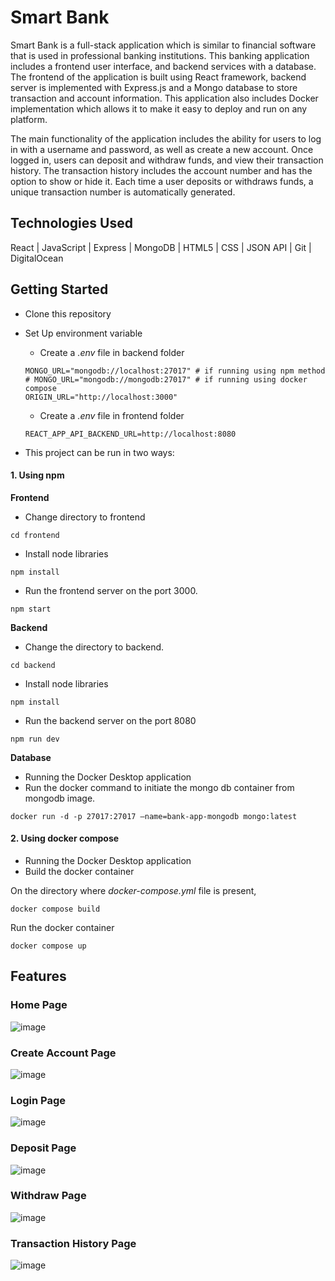 # Smart Bank

Smart Bank is a full-stack application which is similar to financial software that is used in professional banking institutions. This banking application includes a frontend user interface, and backend services with a database. The frontend of the application is built using React framework, backend server is implemented with Express.js and a Mongo database to store transaction and account information. This application also includes Docker implementation which allows it to make it easy to deploy and run on any platform.

The main functionality of the application includes the ability for users to log in with a username and password, as well as create a new account. Once logged in, users can deposit and withdraw funds, and view their transaction history. The transaction history includes the account number and has the option to show or hide it. Each time a user deposits or withdraws funds, a unique transaction number is automatically generated.

## Technologies Used

React | JavaScript | Express | MongoDB | HTML5 | CSS | JSON API | Git | DigitalOcean

## Getting Started
- Clone this repository

- Set Up environment variable
  - Create a *.env* file in backend folder
  ```
  MONGO_URL="mongodb://localhost:27017" # if running using npm method
  # MONGO_URL="mongodb://mongodb:27017" # if running using docker compose
  ORIGIN_URL="http://localhost:3000"
  ```
  - Create a *.env* file in frontend folder
  ```
  REACT_APP_API_BACKEND_URL=http://localhost:8080
  ```

- This project can be run in two ways:
#### 1. Using npm
**Frontend**
- Change directory to frontend
```
cd frontend
```
- Install node libraries
```
npm install
```
- Run the frontend server on the port 3000.
```
npm start
```

**Backend**
- Change the directory to backend.
```
cd backend
```
- Install node libraries
```
npm install
```
- Run the backend server on the port 8080
```
npm run dev
```

**Database**
- Running the Docker Desktop application
- Run the docker command to initiate the mongo db container from mongodb image.
```
docker run -d -p 27017:27017 –name=bank-app-mongodb mongo:latest
```

#### 2. Using docker compose
- Running the Docker Desktop application
- Build the docker container

On the directory where *docker-compose.yml* file is present, 
```
docker compose build
```

Run the docker container
```
docker compose up
```

## Features

### Home Page
![image](https://user-images.githubusercontent.com/97779778/219510533-8c278d9f-ad69-4a38-8815-25773f3220e5.png)

### Create Account Page
![image](https://user-images.githubusercontent.com/97779778/219510435-64de4bf1-083f-4e36-8637-284519e89dfe.png)

### Login Page
![image](https://user-images.githubusercontent.com/97779778/219510614-14e52fbe-aba5-47e2-bf95-a4efe1e4009d.png)

### Deposit Page
![image](https://user-images.githubusercontent.com/97779778/219511356-2b6f3367-b91e-424a-a259-f901f5e007f9.png)

### Withdraw Page
![image](https://user-images.githubusercontent.com/97779778/219511433-5293b1de-29b1-43fb-acb7-5e06e156f64c.png)

### Transaction History Page
![image](https://user-images.githubusercontent.com/97779778/219511471-e41ab6f1-1f23-49e4-84ad-6cbaf4453c38.png)


